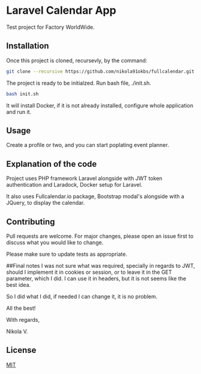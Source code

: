 # Laravel Calendar App

Test project for Factory WorldWide.

## Installation

Once this project is cloned, recursevly, by the command:
```bash
git clone --recursive https://github.com/nikola91okbs/fullcalendar.git
```

The project is ready to be initialzed. Run bash file, ./init.sh.
```bash
bash init.sh
```

It will install Docker, if it is not already installed, configure whole application and run it.

## Usage

Create a profile or two, and you can start poplating event planner.

## Explanation of the code
Project uses PHP framework Laravel alongside with JWT token authentication and Laradock, Docker setup for Laravel.

It also uses Fullcalendar.io package, Bootstrap modal's alongside with a JQuery, to display the calendar.

## Contributing
Pull requests are welcome. For major changes, please open an issue first to discuss what you would like to change.

Please make sure to update tests as appropriate.

##Final notes
I was not sure what was required, specially in regards to JWT, should I implement it in cookies or session, or to leave it in the GET parameter, which I did.
I can use it in headers, but it is not seems like the best idea.

So I did what I did, if needed I can change it, it is no problem.

All the best!

With regards,

Nikola V.

## License
[MIT](https://choosealicense.com/licenses/mit/)
